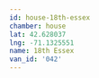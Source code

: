 ```yaml
---
id: house-18th-essex
chamber: house
lat: 42.628037
lng: -71.1325551
name: 18th Essex
van_id: '042'
---
```

